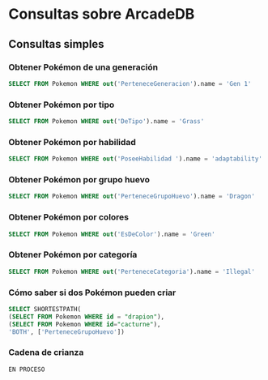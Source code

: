 # Consultas sobre ArcadeDB

## Consultas simples

### Obtener Pokémon de una generación

```sql
SELECT FROM Pokemon WHERE out('PerteneceGeneracion').name = 'Gen 1'
```

### Obtener Pokémon por tipo

```sql
SELECT FROM Pokemon WHERE out('DeTipo').name = 'Grass'
```
### Obtener Pokémon por habilidad

```sql
SELECT FROM Pokemon WHERE out('PoseeHabilidad ').name = 'adaptability'
```

### Obtener Pokémon por grupo huevo

```sql
SELECT FROM Pokemon WHERE out('PerteneceGrupoHuevo').name = 'Dragon'
```

### Obtener Pokémon por colores

```sql
SELECT FROM Pokemon WHERE out('EsDeColor').name = 'Green'
```

### Obtener Pokémon por categoría

```sql
SELECT FROM Pokemon WHERE out('PerteneceCategoria').name = 'Illegal'
```

### Cómo saber si dos Pokémon pueden criar

```sql
SELECT SHORTESTPATH(
(SELECT FROM Pokemon WHERE id = "drapion"),
(SELECT FROM Pokemon WHERE id="cacturne"),
'BOTH', ['PerteneceGrupoHuevo'])
```

### Cadena de crianza

```sql
EN PROCESO
```